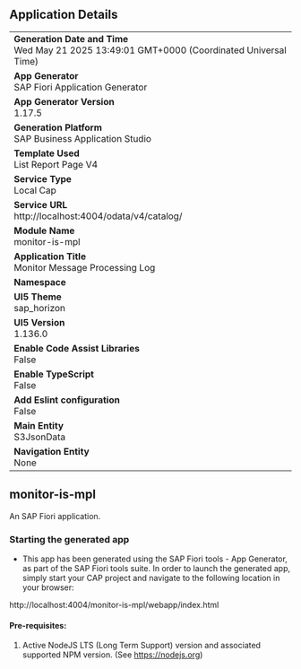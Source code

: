 ## Application Details
|               |
| ------------- |
|**Generation Date and Time**<br>Wed May 21 2025 13:49:01 GMT+0000 (Coordinated Universal Time)|
|**App Generator**<br>SAP Fiori Application Generator|
|**App Generator Version**<br>1.17.5|
|**Generation Platform**<br>SAP Business Application Studio|
|**Template Used**<br>List Report Page V4|
|**Service Type**<br>Local Cap|
|**Service URL**<br>http://localhost:4004/odata/v4/catalog/|
|**Module Name**<br>monitor-is-mpl|
|**Application Title**<br>Monitor Message Processing Log|
|**Namespace**<br>|
|**UI5 Theme**<br>sap_horizon|
|**UI5 Version**<br>1.136.0|
|**Enable Code Assist Libraries**<br>False|
|**Enable TypeScript**<br>False|
|**Add Eslint configuration**<br>False|
|**Main Entity**<br>S3JsonData|
|**Navigation Entity**<br>None|

## monitor-is-mpl

An SAP Fiori application.

### Starting the generated app

-   This app has been generated using the SAP Fiori tools - App Generator, as part of the SAP Fiori tools suite.  In order to launch the generated app, simply start your CAP project and navigate to the following location in your browser:

http://localhost:4004/monitor-is-mpl/webapp/index.html

#### Pre-requisites:

1. Active NodeJS LTS (Long Term Support) version and associated supported NPM version.  (See https://nodejs.org)


